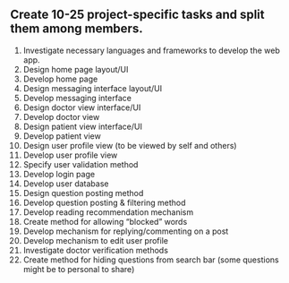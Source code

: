 ## Create 10-25 project-specific tasks and split them among members.
1.	Investigate necessary languages and frameworks to develop the web app.
2.	Design home page layout/UI
3.	Develop home page
4.	Design messaging interface layout/UI
5.	Develop messaging interface
6.	Design doctor view interface/UI
7.	Develop doctor view
8.	Design patient view interface/UI
9.	Develop patient view
10.	Design user profile view (to be viewed by self and others)
11.	Develop user profile view
12.	Specify user validation method
13.	Develop login page
14.	Develop user database
15.	Design question posting method
16.	Develop question posting & filtering method
17.	Develop reading recommendation mechanism
18.	Create method for allowing “blocked” words
19.	Develop mechanism for replying/commenting on a post
20.	Develop mechanism to edit user profile
21.	Investigate doctor verification methods
22.	Create method for hiding questions from search bar (some questions might be to personal to share)
